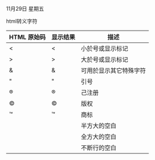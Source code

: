 11月29日 星期五



html转义字符

| HTML 原始码 | 显示结果 | 描述                   |
| ----------- | -------- | ---------------------- |
| &lt;        | <        | 小於号或显示标记       |
| &gt;        | >        | 大於号或显示标记       |
| &amp;       | &        | 可用於显示其它特殊字符 |
| &quot;      | "        | 引号                   |
| &reg;       | ®        | 己注册                 |
| &copy;      | ©        | 版权                   |
| &trade;     | ™        | 商标                   |
| &ensp;      |          | 半方大的空白           |
| &emsp;      |          | 全方大的空白           |
| &nbsp;      |          | 不断行的空白           |